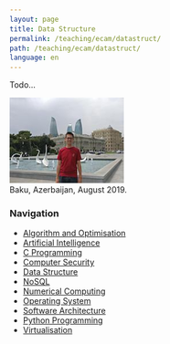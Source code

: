 ```yaml
---
layout: page
title: Data Structure
permalink: /teaching/ecam/datastruct/
path: /teaching/ecam/datastruct/
language: en
---
```


<div class="page-col-wrapper">
  <div class="page-col page-col-1">
    <p>Todo...</p>
  </div>
  <div class="page-col page-col-2">
    <p><img src="/images/baku.jpg" alt="Baku, Azerbaijan, August
    2019." width="200" height="150"><br>
    Baku, Azerbaijan, August 2019.</p>
    <h3>Navigation</h3>
    <ul class="navigation">
      <li><a href="/teaching/ecam/algopti/">Algorithm and Optimisation</a></li>
      <li><a href="/teaching/ecam/ai/">Artificial Intelligence</a></li>
      <li><a href="/teaching/ecam/c/">C Programming</a></li>
      <li><a href="/teaching/ecam/security/">Computer Security</a></li>
      <li><a href="/teaching/ecam/datastruct/">Data Structure</a></li>
      <li><a href="/teaching/ecam/nosql/">NoSQL</a></li>
      <li><a href="/teaching/ecam/numcomp/">Numerical Computing</a></li>
      <li><a href="/teaching/ecam/os/">Operating System</a></li>
      <li><a href="/teaching/ecam/softarch/">Software Architecture</a></li>
      <li><a href="/teaching/ecam/python/">Python Programming</a></li>
      <li><a href="/teaching/ecam/virtualisation/">Virtualisation</a></li>
    </ul>
  </div>
</div>
